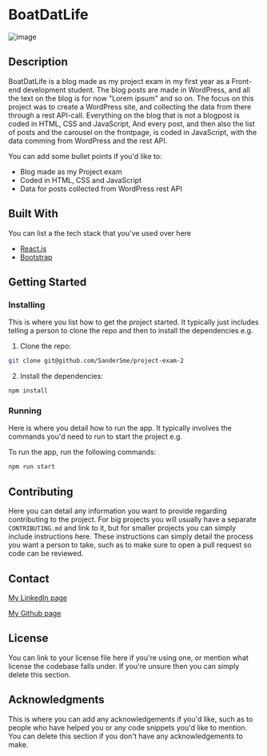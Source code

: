 # BoatDatLife

![image](https://user-images.githubusercontent.com/52622303/164316813-4b12d99f-aeb7-4069-85cf-e72b3a50ac99.png)

## Description

BoatDatLife is a blog made as my project exam in my first year as a Front-end development student. The blog posts are made in WordPress, and all the text on the blog is for now "Lorem ipsum" and so on. The focus on this project was to create a WordPress site, and collecting the data from there through a rest API-call. Everything on the blog that is not a blogpost is coded in HTML, CSS and JavaScript, And every post, and then also the list of posts and the carousel on the frontpage, is coded in JavaScript, with the data comming from WordPress and the rest API.

You can add some bullet points if you'd like to:

- Blog made as my Project exam
- Coded in HTML, CSS and JavaScript
- Data for posts collected from WordPress rest API

## Built With

You can list a the tech stack that you've used over here

- [React.js](https://reactjs.org/)
- [Bootstrap](https://getbootstrap.com)

## Getting Started

### Installing

This is where you list how to get the project started. It typically just includes telling a person to clone the repo and then to install the dependencies e.g.

1. Clone the repo:

```bash
git clone git@github.com/SanderSme/project-exam-2
```

2. Install the dependencies:

```
npm install
```

### Running

Here is where you detail how to run the app. It typically involves the commands you'd need to run to start the project e.g.

To run the app, run the following commands:

```bash
npm run start
```

## Contributing

Here you can detail any information you want to provide regarding contributing to the project. For big projects you will usually have a separate `CONTRIBUTING.md` and link to it, but for smaller projects you can simply include instructions here. These instructions can simply detail the process you want a person to take, such as to make sure to open a pull request so code can be reviewed.

## Contact

[My LinkedIn page](www.linkedin.com/in/sander-smedb%C3%B8l-6b6352224/)

[My Github page](www.github.com/SanderSme)

## License

You can link to your license file here if you're using one, or mention what license the codebase falls under. If you're unsure then you can simply delete this section.

## Acknowledgments

This is where you can add any acknowledgements if you'd like, such as to people who have helped you or any code snippets you'd like to mention. You can delete this section if you don't have any acknowledgements to make.
